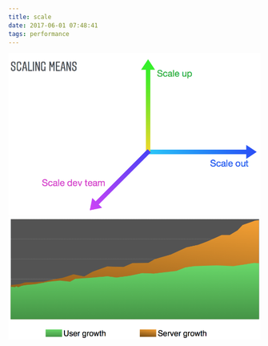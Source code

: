 ```yaml
---
title: scale
date: 2017-06-01 07:48:41
tags: performance
---
```


![scale](https://github.com/funkygao/blogassets/blob/master/img/scale.png?raw=true)
![growth](https://github.com/funkygao/blogassets/blob/master/img/growth.png?raw=true)
